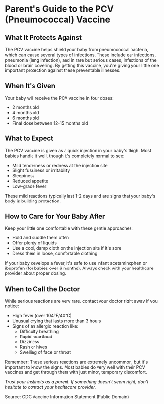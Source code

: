 # Parent's Guide to the PCV (Pneumococcal) Vaccine

## What It Protects Against
The PCV vaccine helps shield your baby from pneumococcal bacteria, which can cause several types of infections. These include ear infections, pneumonia (lung infection), and in rare but serious cases, infections of the blood or brain covering. By getting this vaccine, you're giving your little one important protection against these preventable illnesses.

## When It's Given
Your baby will receive the PCV vaccine in four doses:
- 2 months old
- 4 months old
- 6 months old
- Final dose between 12-15 months old

## What to Expect
The PCV vaccine is given as a quick injection in your baby's thigh. Most babies handle it well, though it's completely normal to see:
- Mild tenderness or redness at the injection site
- Slight fussiness or irritability
- Sleepiness
- Reduced appetite
- Low-grade fever

These mild reactions typically last 1-2 days and are signs that your baby's body is building protection.

## How to Care for Your Baby After
Keep your little one comfortable with these gentle approaches:
- Hold and cuddle them often
- Offer plenty of liquids
- Use a cool, damp cloth on the injection site if it's sore
- Dress them in loose, comfortable clothing

If your baby develops a fever, it's safe to use infant acetaminophen or ibuprofen (for babies over 6 months). Always check with your healthcare provider about proper dosing.

## When to Call the Doctor
While serious reactions are very rare, contact your doctor right away if you notice:
- High fever (over 104°F/40°C)
- Unusual crying that lasts more than 3 hours
- Signs of an allergic reaction like:
  - Difficulty breathing
  - Rapid heartbeat
  - Dizziness
  - Rash or hives
  - Swelling of face or throat

Remember: These serious reactions are extremely uncommon, but it's important to know the signs. Most babies do very well with their PCV vaccines and get through them with just minor, temporary discomfort.

*Trust your instincts as a parent. If something doesn't seem right, don't hesitate to contact your healthcare provider.*

Source: CDC Vaccine Information Statement (Public Domain)
